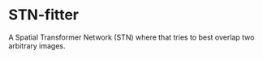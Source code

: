 # STN-fitter
A Spatial Transformer Network (STN) where that tries to best overlap two arbitrary images. 
